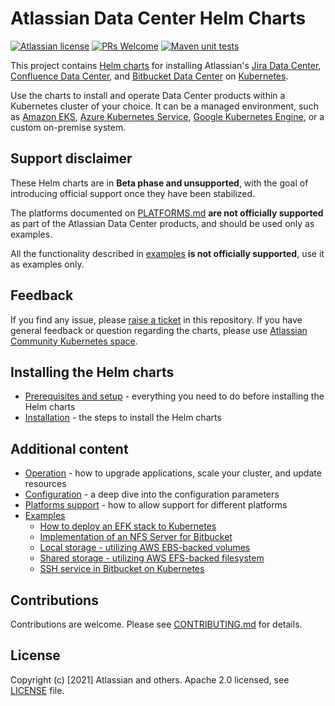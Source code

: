 # Atlassian Data Center Helm Charts

[![Atlassian license](https://img.shields.io/badge/license-Apache%202.0-blue.svg?style=flat-square)](LICENSE) 
[![PRs Welcome](https://img.shields.io/badge/PRs-welcome-brightgreen.svg?style=flat-square)](CONTRIBUTING.md) 
[![Maven unit tests](https://github.com/atlassian-labs/data-center-helm-charts/actions/workflows/maven.yml/badge.svg)](https://github.com/atlassian-labs/data-center-helm-charts/actions/workflows/maven.yml)

This project contains [Helm charts](https://helm.sh/) for installing Atlassian's [Jira Data Center](https://www.atlassian.com/enterprise/data-center/jira), [Confluence Data Center](https://www.atlassian.com/enterprise/data-center/confluence), and [Bitbucket Data Center](https://www.atlassian.com/enterprise/data-center/bitbucket) on [Kubernetes](https://kubernetes.io/docs/concepts/overview/what-is-kubernetes/). 

Use the charts to install and operate Data Center products within a Kubernetes cluster of your choice. It can be a managed environment, such as [Amazon EKS](https://aws.amazon.com/eks/), [Azure Kubernetes Service](https://azure.microsoft.com/en-au/services/kubernetes-service/), [Google Kubernetes Engine](https://cloud.google.com/kubernetes-engine), or a custom on-premise system.

## Support disclaimer

These Helm charts are in **Beta phase and unsupported**, with the goal of introducing official support once they have been
stabilized.

The platforms documented on [PLATFORMS.md](docs/PLATFORMS.md) **are not officially supported** as part of the Atlassian Data Center products, and should be used only as examples.

All the functionality described in [examples](docs/examples) **is not officially supported**, use it as examples only.

## Feedback

If you find any issue, please [raise a ticket](https://github.com/atlassian-labs/data-center-helm-charts/issues/new) in this repository. If you have general feedback or question regarding the charts, please use [Atlassian Community Kubernetes space](https://community.atlassian.com/t5/Atlassian-Data-Center-on/gh-p/DC_Kubernetes).

## Installing the Helm charts

* [Prerequisites and setup](docs/PREREQUISITES.md) - everything you need to do before installing the Helm charts
* [Installation](docs/INSTALLATION.md) - the steps to install the Helm charts

## Additional content

* [Operation](docs/OPERATION.md) - how to upgrade applications, scale your cluster, and update resources
* [Configuration](docs/CONFIGURATION.md) - a deep dive into the configuration parameters
* [Platforms support](docs/PLATFORMS.md) - how to allow support for different platforms
* [Examples](docs/examples/)
  * [How to deploy an EFK stack to Kubernetes](docs/examples/logging/efk/EFK.md)
  * [Implementation of an NFS Server for Bitbucket](docs/examples/storage/nfs/NFS.md)
  * [Local storage - utilizing AWS EBS-backed volumes](docs/examples/storage/aws/LOCAL_STORAGE.md)
  * [Shared storage - utilizing AWS EFS-backed filesystem](docs/examples/storage/aws/SHARED_STORAGE.md)
  * [SSH service in Bitbucket on Kubernetes](docs/examples/ssh/SSH_BITBUCKET.md)


  

## Contributions

Contributions are welcome. Please see [CONTRIBUTING.md](CONTRIBUTING.md) for details. 


## License

Copyright (c) [2021] Atlassian and others.
Apache 2.0 licensed, see [LICENSE](LICENSE) file.
